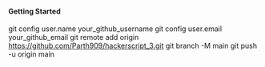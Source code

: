 #### Getting Started

git config user.name your_github_username
git config user.email your_github_email
git remote add origin https://github.com/Parth909/hackerscript_3.git
git branch -M main
git push -u origin main
